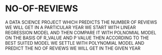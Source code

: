 # NO-OF-REVIEWS
A DATA SCIENCE PROJECT WHICH PREDICTS THE NUMBER OF REVIEWS WE WILL GET IN A PARTICULAR YEAR
WE START WITH LINEAR REGRESSION MODEL AND THEN COMPARE IT WITH POLNOMIAL MODEL ON THE BASIS OF R_VALUE AND P VALUE
THEN ACCORDING TO THE BEST SUITED MODEL WE SETTLE WITH POLYNOMIAL MODEL AND PREDICT THE NO OF REVIEWS WE WILL GET IN THE GIVEN YEAR
